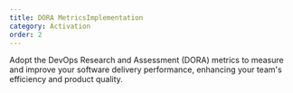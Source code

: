 ```yaml
---
title: DORA MetricsImplementation
category: Activation
order: 2
---
```

Adopt the DevOps Research and Assessment (DORA) metrics to measure and improve your software delivery performance, enhancing your team's efficiency and product quality.
